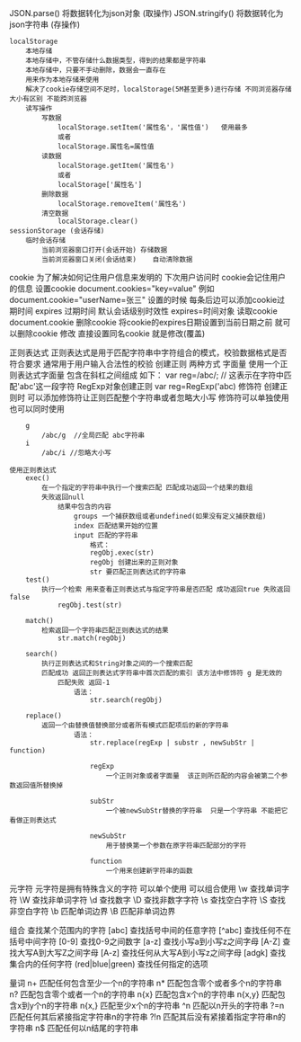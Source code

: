 JSON.parse()
    将数据转化为json对象 (取操作)
JSON.stringify()
    将数据转化为json字符串 (存操作)

    localStorage
        本地存储
        本地存储中，不管存储什么数据类型，得到的结果都是字符串
        本地存储中，只要不手动删除，数据会一直存在
        用来作为本地存储来使用 
        解决了cookie存储空间不足时，localStorage(5M甚至更多)进行存储 不同浏览器存储大小有区别 不能跨浏览器
        读写操作
            写数据
                localStorage.setItem('属性名'，'属性值')   使用最多
                或者
                localStorage.属性名=属性值
            读数据
                localStorage.getItem('属性名')
                或者
                localStorage['属性名']
            删除数据
                localStorage.removeItem('属性名')
            清空数据
                localStorage.clear()
    sessionStorage (会话存储)
        临时会话存储
            当前浏览器窗口打开(会话开始) 存储数据
            当前浏览器窗口关闭(会话结束)    自动清除数据

cookie 
为了解决如何记住用户信息来发明的 下次用户访问时 cookie会记住用户的信息
    设置cookie
        document.cookies="key=value"
        例如 document.cookie="userName=张三"
        设置的时候 每条后边可以添加cookie过期时间
            expires 过期时间
                默认会话级别时效性
                expires=时间对象
    读取cookie
        document.cookie
    删除cookie
        将cookie的expires日期设置到当前日期之前 就可以删除cookie
    修改
        直接设置同名cookie  就是修改(覆盖)

正则表达式
    正则表达式是用于匹配字符串中字符组合的模式，校验数据格式是否符合要求 通常用于用户输入合法性的校验
    创建正则
        两种方式
            字面量
                使用一个正则表达式字面量 包含在斜杠之间组成 如下：
                var reg=/abc/;  // 这表示在字符中匹配'abc'这一段字符
            RegExp对象创建正则
                var reg=RegExp('abc)
    修饰符
        创建正则时 可以添加修饰符让正则匹配整个字符串或者忽略大小写 修饰符可以单独使用也可以同时使用

        g
            /abc/g  //全局匹配 abc字符串
        i
            /abc/i //忽略大小写
        
    使用正则表达式
        exec()
            在一个指定的字符串中执行一个搜索匹配 匹配成功返回一个结果的数组
            失败返回null
                结果中包含的内容
                    groups 一个捕获数组或者undefined(如果没有定义捕获数组)
                    index 匹配结果开始的位置
                    input 匹配的字符串
                        格式：
                        regObj.exec(str)
                        regObj 创建出来的正则对象
                        str 要匹配正则表达式的字符串
        test()
            执行一个检索 用来查看正则表达式与指定字符串是否匹配 成功返回true 失败返回false
                regObj.test(str)

        match()
            检索返回一个字符串匹配正则表达式的结果
                str.match(regObj)

        search()
            执行正则表达式和String对象之间的一个搜索匹配
            匹配成功 返回正则表达式字符串中首次匹配的索引 该方法中修饰符 g 是无效的
                匹配失败 返回-1
                    语法：
                        str.search(regObj)

        replace()
            返回一个由替换值替换部分或者所有模式匹配项后的新的字符串
                    语法：
                        str.replace(regExp | substr , newSubStr | function)

                        regExp
                            一个正则对象或者字面量  该正则所匹配的内容会被第二个参数返回值所替换掉
                        
                        subStr
                            一个被newSubStr替换的字符串  只是一个字符串 不能把它看做正则表达式

                        newSubStr
                            用于替换第一个参数在原字符串匹配部分的字符
                        
                        function
                            一个用来创建新字符串的函数        




元字符
    元字符是拥有特殊含义的字符 可以单个使用 可以组合使用
    \w 查找单词字符
    \W 查找非单词字符
    \d 查找数字
    \D 查找非数字字符
    \s 查找空白字符
    \S 查找非空白字符
    \b 匹配单词边界
    \B 匹配非单词边界

组合
    查找某个范围内的字符
    [abc]  查找括号中间的任意字符
    [^abc]  查找任何不在括号中间字符
    [0-9]      查找0-9之间数字
    [a-z]      查找小写a到小写z之间字母
    [A-Z]      查找大写A到大写Z之间字母
    [A-z]      查找任何从大写A到小写z之间字母
    [adgk]     查找集合内的任何字符
    (red|blue|green)  查找任何指定的选项

量词
    n+          匹配任何包含至少一个n的字符串
    n*          匹配包含零个或者多个n的字符串
    n?          匹配包含零个或者一个n的字符串
    n{x}        匹配包含x个n的字符串
    n{x,y}      匹配包含x到y个n的字符串
    n{x,}       匹配至少x个n的字符串
    ^n          匹配以n开头的字符串
    ?=n         匹配任何其后紧接指定字符串n的字符串
    ?!n         匹配其后没有紧接着指定字符串n的字符串
    n$          匹配任何以n结尾的字符串